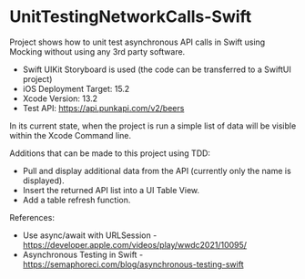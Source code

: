 # UnitTestingNetworkCalls-Swift

Project shows how to unit test asynchronous API calls in Swift using Mocking without using any 3rd party software.

- Swift UIKit Storyboard is used (the code can be transferred to a SwiftUI project)
- iOS Deployment Target: 15.2
- Xcode Version: 13.2
- Test API: https://api.punkapi.com/v2/beers

In its current state, when the project is run a simple list of data will be visible within the Xcode Command line.

Additions that can be made to this project using TDD:
- Pull and display additional data from the API (currently only the name is displayed).
- Insert the returned API list into a UI Table View.
- Add a table refresh function.

References: <br>
- Use async/await with URLSession - https://developer.apple.com/videos/play/wwdc2021/10095/
- Asynchronous Testing in Swift - https://semaphoreci.com/blog/asynchronous-testing-swift
